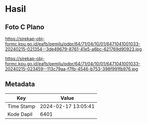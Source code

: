 # Hasil

## Foto C Plano

https://sirekap-obj-formc.kpu.go.id/eafb/pemilu/pdpr/64/71/04/10/01/6471041001033-20240215-021354--3de49679-8761-41e5-a6bc-621769d90923.jpg

https://sirekap-obj-formc.kpu.go.id/eafb/pemilu/pdpr/64/71/04/10/01/6471041001033-20240215-023459--113c79aa-f7fb-4546-b753-398f991fb976.jpg


## Metadata

| Key        | Value               |
| ---------- | ------------------- |
| Time Stamp | 2024-02-17 13:05:41 |
| Kode Dapil | 6401                |



